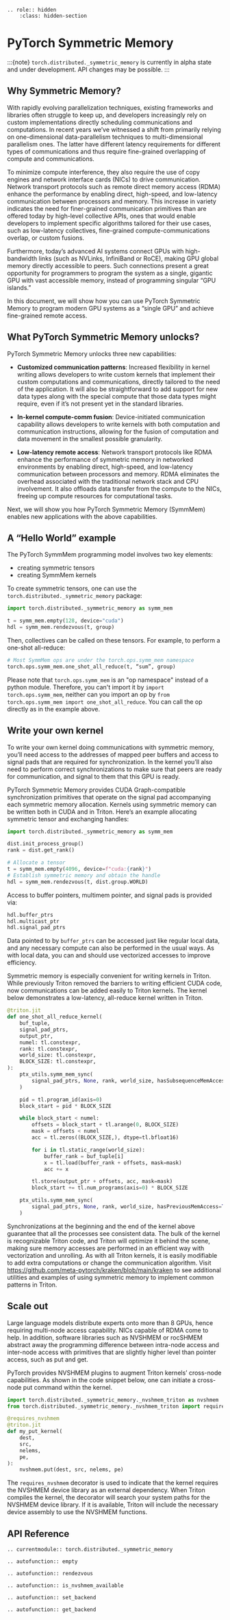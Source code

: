 ```{eval-rst}
.. role:: hidden
    :class: hidden-section
```

# PyTorch Symmetric Memory

:::{note}
`torch.distributed._symmetric_memory` is currently in alpha state and under
development. API changes may be possible.
:::

## Why Symmetric Memory?

With rapidly evolving parallelization techniques, existing frameworks and
libraries often struggle to keep up, and developers increasingly rely on custom
implementations directly scheduling communications and computations. In recent
years we’ve witnessed a shift from primarily relying on one-dimensional
data-parallelism techniques to multi-dimensional parallelism ones. The latter
have different latency requirements for different types of communications and
thus require fine-grained overlapping of compute and communications.

To minimize compute interference, they also require the use of copy engines and
network interface cards (NICs) to drive communication. Network transport
protocols such as remote direct memory access (RDMA) enhance the performance by
enabling direct, high-speed, and low-latency communication between processors
and memory. This increase in variety indicates the need for finer-grained
communication primitives than are offered today by high-level collective APIs,
ones that would enable developers to implement specific algorithms tailored for
their use cases, such as low-latency collectives, fine-grained
compute-communications overlap, or custom fusions.

Furthermore, today’s advanced AI systems connect GPUs with high-bandwidth links
(such as NVLinks, InfiniBand or RoCE), making GPU global memory directly
accessible to peers. Such connections present a great opportunity for
programmers to program the system as a single, gigantic GPU with vast accessible
memory, instead of programming singular “GPU islands.”

In this document, we will show how you can use PyTorch Symmetric Memory to
program modern GPU systems as a “single GPU” and achieve fine-grained remote
access.

## What PyTorch Symmetric Memory unlocks?

PyTorch Symmetric Memory unlocks three new capabilities:

- **Customized communication patterns**: Increased flexibility in kernel writing
allows developers to write custom kernels that implement their custom
computations and communications, directly tailored to the need of the
application. It will also be straightforward to add support for new data types
along with the special compute that those data types might require, even if it’s
not present yet in the standard libraries.

- **In-kernel compute-comm fusion**: Device-initiated communication capability
allows developers to write kernels with both computation and communication
instructions, allowing for the fusion of computation and data movement in the
smallest possible granularity.

- **Low-latency remote access**: Network transport protocols like RDMA enhance the
performance of symmetric memory in networked environments by enabling direct,
high-speed, and low-latency communication between processors and memory. RDMA
eliminates the overhead associated with the traditional network stack and CPU
involvement. It also offloads data transfer from the compute to the NICs,
freeing up compute resources for computational tasks.

Next, we will show you how PyTorch Symmetric Memory (SymmMem) enables new
applications with the above capabilities.

## A “Hello World” example

The PyTorch SymmMem programming model involves two key elements:

- creating symmetric tensors
- creating SymmMem kernels

To create symmetric tensors, one can use the
`torch.distributed._symmetric_memory` package:

```python
import torch.distributed._symmetric_memory as symm_mem

t = symm_mem.empty(128, device="cuda")
hdl = symm_mem.rendezvous(t, group)
```

Then, collectives can be called on these tensors. For example, to perform a
one-shot all-reduce:

```python
# Most SymmMem ops are under the torch.ops.symm_mem namespace
torch.ops.symm_mem.one_shot_all_reduce(t, “sum”, group)
```

Please note that `torch.ops.symm_mem` is an "op namespace" instead of a python
module. Therefore, you can't import it by `import torch.ops.symm_mem`, neither
can you import an op by `from torch.ops.symm_mem import one_shot_all_reduce`.
You can call the op directly as in the example above. 

## Write your own kernel

To write your own kernel doing communications with symmetric memory, you’ll need
access to the addresses of mapped peer buffers and access to signal pads that
are required for synchronization. In the kernel you’ll also need to perform
correct synchronizations to make sure that peers are ready for communication,
and signal to them that this GPU is ready.

PyTorch Symmetric Memory provides CUDA Graph-compatible synchronization
primitives that operate on the signal pad accompanying each symmetric memory
allocation. Kernels using symmetric memory can be written both in CUDA and in
Triton. Here’s an example allocating symmetric tensor and exchanging handles:

```python
import torch.distributed._symmetric_memory as symm_mem

dist.init_process_group()
rank = dist.get_rank()

# Allocate a tensor
t = symm_mem.empty(4096, device=f"cuda:{rank}")
# Establish symmetric memory and obtain the handle
hdl = symm_mem.rendezvous(t, dist.group.WORLD)
```

Access to buffer pointers, multimem pointer, and signal pads is provided via:

```python
hdl.buffer_ptrs
hdl.multicast_ptr
hdl.signal_pad_ptrs
```

Data pointed to by `buffer_ptrs` can be accessed just like regular local data,
and any necessary compute can also be performed in the usual ways. As with local
data, you can and should use vectorized accesses to improve efficiency.

Symmetric memory is especially convenient for writing kernels in Triton. While
previously Triton removed the barriers to writing efficient CUDA code, now
communications can be added easily to Triton kernels. The kernel below
demonstrates a low-latency, all-reduce kernel written in Triton.

```python
@triton.jit
def one_shot_all_reduce_kernel(
    buf_tuple,
    signal_pad_ptrs,
    output_ptr,
    numel: tl.constexpr,
    rank: tl.constexpr,
    world_size: tl.constexpr,
    BLOCK_SIZE: tl.constexpr,
):
    ptx_utils.symm_mem_sync(
        signal_pad_ptrs, None, rank, world_size, hasSubsequenceMemAccess=True
    )

    pid = tl.program_id(axis=0)
    block_start = pid * BLOCK_SIZE

    while block_start < numel:
        offsets = block_start + tl.arange(0, BLOCK_SIZE)
        mask = offsets < numel
        acc = tl.zeros((BLOCK_SIZE,), dtype=tl.bfloat16)

        for i in tl.static_range(world_size):
            buffer_rank = buf_tuple[i]
            x = tl.load(buffer_rank + offsets, mask=mask)
            acc += x

        tl.store(output_ptr + offsets, acc, mask=mask)
        block_start += tl.num_programs(axis=0) * BLOCK_SIZE

    ptx_utils.symm_mem_sync(
        signal_pad_ptrs, None, rank, world_size, hasPreviousMemAccess=True
    )
```

Synchronizations at the beginning and the end of the kernel above guarantee that
all the processes see consistent data. The bulk of the kernel is recognizable
Triton code, and Triton will optimize it behind the scene, making sure memory
accesses are performed in an efficient way with vectorization and unrolling. As
with all Triton kernels, it is easily modifiable to add extra computations or
change the communication algorithm. Visit
https://github.com/meta-pytorch/kraken/blob/main/kraken to see additional
utilities and examples of using symmetric memory to implement common patterns in
Triton.

## Scale out

Large language models distribute experts onto more than 8 GPUs, hence requiring
multi-node access capability. NICs capable of RDMA come to help. In addition,
software libraries such as NVSHMEM or rocSHMEM abstract away the programming
difference between intra-node access and inter-node access with primitives that
are slightly higher level than pointer access, such as put and get.

PyTorch provides NVSHMEM plugins to augment Triton kernels’ cross-node
capabilities. As shown in the code snippet below, one can initiate a cross-node
put command within the kernel.

```python
import torch.distributed._symmetric_memory._nvshmem_triton as nvshmem
from torch.distributed._symmetric_memory._nvshmem_triton import requires_nvshmem

@requires_nvshmem
@triton.jit
def my_put_kernel(
    dest,
    src,
    nelems,
    pe,
):
    nvshmem.put(dest, src, nelems, pe)
```

The `requires_nvshmem` decorator is used to indicate that the kernel requires
the NVSHMEM device library as an external dependency. When Triton compiles the
kernel, the decorator will search your system paths for the NVSHMEM device
library. If it is available, Triton will include the necessary device assembly
to use the NVSHMEM functions.

## API Reference

```{eval-rst}
.. currentmodule:: torch.distributed._symmetric_memory
```

```{eval-rst}
.. autofunction:: empty
```

```{eval-rst}
.. autofunction:: rendezvous
```

```{eval-rst}
.. autofunction:: is_nvshmem_available
```

```{eval-rst}
.. autofunction:: set_backend
```

```{eval-rst}
.. autofunction:: get_backend
```

